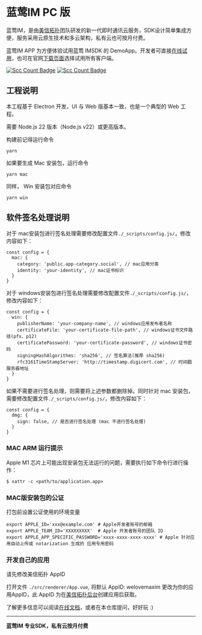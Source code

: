 # 蓝莺IM PC 版

蓝莺IM，是由[美信拓扑](https://www.maximtop.com/)团队研发的新一代即时通讯云服务，SDK设计简单集成方便，服务采用云原生技术和多云架构，私有云也可按月付费。

蓝莺IM APP 为方便体验试用蓝莺 IMSDK 的 DemoApp。开发者可直接[在线试用](https://chat-h5.maximtop.com)，也可在官网[下载页面](https://www.maximtop.com/downloads/)选择试用所有客户端。

[![Scc Count Badge](https://sloc.xyz/github/maxim-top/maxim-pc/?category=total&avg-wage=1)](https://github.com/maxim-top/maxim-pc/) [![Scc Count Badge](https://sloc.xyz/github/maxim-top/maxim-pc/?category=code&avg-wage=1)](https://github.com/maxim-top/maxim-pc/) 

## 工程说明

本工程基于 Electron 开发，UI 与 Web 版基本一致，也是一个典型的 Web 工程。

需要 Node.js 22 版本（Node.js v22）或更高版本。

构建前记得运行命令
```
yarn
```

如果要生成 Mac 安装包，运行命令
```
yarn mac
```

同样， Win 安装包对应命令
```
yarn win
```

## 软件签名处理说明
对于 mac安装包进行签名处理需要修改配置文件`./_scripts/config.js/`，修改内容如下：
```
const config = {
  mac: {
    category: 'public.app-category.social', // mac应用分类
    identity: 'your-identity', // mac证书标识
  }
}
```

对于 windows安装包进行签名处理需要修改配置文件`./_scripts/config.js/`，修改内容如下：
```
const config = {
  win: {
    publisherName: 'your-company-name', // windows应用发布者名称
    certificateFile: 'your-certificate-file-path', // windows证书文件路径(pfx、p12)
    certificatePassword: 'your-certificate-password', // windows证书密码
    signingHashAlgorithms: 'sha256', // 签名算法(推荐 sha256)
    rfc3161TimeStampServer: 'http://timestamp.digicert.com', // 时间戳服务器地址
  }
}
```

如果不需要进行签名处理，则需要将上述参数都删除掉。同时针对 mac 安装包，需要修改配置文件`./_scripts/config.js/`，修改内容如下：
```
const config = {
  dmg: {
    sign: false, // 是否进行签名处理 (mac 不进行签名处理)
  }
}
```

### MAC ARM 运行提示
Apple M1 芯片上可能出现安装包无法运行的问题，需要执行如下命令行进行操作：
```
$ xattr -c <path/to/application.app>
```

### MAC版安装包的公证
打包前设置公证使用的环境变量
```
export APPLE_ID='xxx@example.com' # Apple开发者账号的邮箱
export APPLE_TEAM_ID='XXXXXXXXX'  # Apple 开发者账号的团队 ID
export APPLE_APP_SPECIFIC_PASSWORD='xxxx-xxxx-xxxx-xxxx' # Apple 针对应用自动上传或 notarization 生成的 应用专用密码
```
### 开发自己的应用

请先修改美信拓扑 AppID

打开文件 `./src/renderer/App.vue`, 将默认 AppID: welovemaxim 更改为你的应用AppID，此 AppID 为在[美信拓扑后台](https://console.maximtop.com/)创建应用后获取。

了解更多信息可以阅读[在线文档](https://www.maximtop.com/docs/)，或者在本仓库提问，好好玩 :)

-- --
**蓝莺IM 专业SDK，私有云按月付费**
